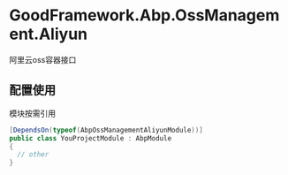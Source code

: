 # GoodFramework.Abp.OssManagement.Aliyun

阿里云oss容器接口 

## 配置使用

模块按需引用

```csharp
[DependsOn(typeof(AbpOssManagementAliyunModule))]
public class YouProjectModule : AbpModule
{
  // other
}
```
